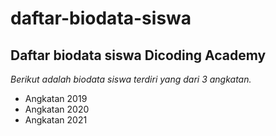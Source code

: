 daftar-biodata-siswa
==
Daftar biodata siswa Dicoding Academy 
--
*Berikut adalah biodata siswa terdiri yang dari 3 angkatan.*
- Angkatan 2019
- Angkatan 2020
- Angkatan 2021
  
